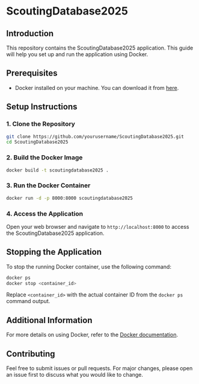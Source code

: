 # ScoutingDatabase2025

## Introduction
This repository contains the ScoutingDatabase2025 application. This guide will help you set up and run the application using Docker.

## Prerequisites
- Docker installed on your machine. You can download it from [here](https://www.docker.com/products/docker-desktop).

## Setup Instructions

### 1. Clone the Repository
```bash
git clone https://github.com/yourusername/ScoutingDatabase2025.git
cd ScoutingDatabase2025
```

### 2. Build the Docker Image
```bash
docker build -t scoutingdatabase2025 .
```

### 3. Run the Docker Container
```bash
docker run -d -p 8000:8000 scoutingdatabase2025
```

### 4. Access the Application
Open your web browser and navigate to `http://localhost:8000` to access the ScoutingDatabase2025 application.

## Stopping the Application
To stop the running Docker container, use the following command:
```bash
docker ps
docker stop <container_id>
```

Replace `<container_id>` with the actual container ID from the `docker ps` command output.

## Additional Information
For more details on using Docker, refer to the [Docker documentation](https://docs.docker.com/).

## Contributing
Feel free to submit issues or pull requests. For major changes, please open an issue first to discuss what you would like to change.

